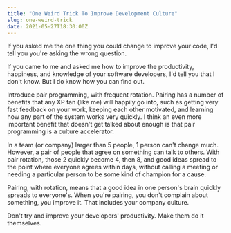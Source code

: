 ```yaml
---
title: "One Weird Trick To Improve Development Culture"
slug: one-weird-trick
date: 2021-05-27T18:30:00Z
---
```


If you asked me the one thing you could change to improve your code, I'd tell you you're asking the wrong question.

If you came to me and asked me how to improve the productivity, happiness, and knowledge of your software developers, I'd tell you that I don't know. But I do know how you can find out.

Introduce pair programming, with frequent rotation. Pairing has a number of benefits that any XP fan (like me) will happily go into, such as getting very fast feedback on your work, keeping each other motivated, and learning how any part of the system works very quickly. I think an even more important benefit that doesn't get talked about enough is that pair programming is a culture accelerator.

In a team (or company) larger than 5 people, 1 person can't change much. However, a pair of people that agree on something can talk to others. With pair rotation, those 2 quickly become 4, then 8, and good ideas spread to the point where everyone agrees within days, without calling a meeting or needing a particular person to be some kind of champion for a cause.

Pairing, with rotation, means that a good idea in one person's brain quickly spreads to everyone's. When you're pairing, you don't complain about something, you improve it. That includes your company culture.

Don't try and improve your developers' productivity. Make them do it themselves.
